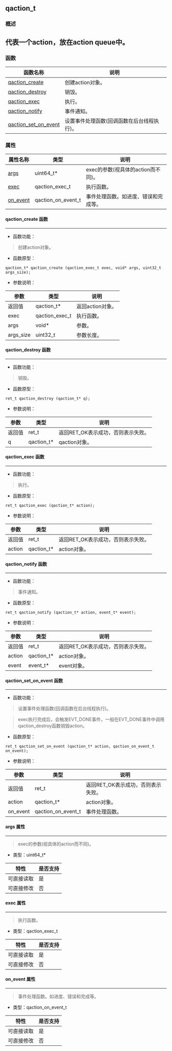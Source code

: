 ## qaction\_t
### 概述
代表一个action，放在action queue中。
----------------------------------
### 函数
<p id="qaction_t_methods">

| 函数名称 | 说明 | 
| -------- | ------------ | 
| <a href="#qaction_t_qaction_create">qaction\_create</a> | 创建action对象。 |
| <a href="#qaction_t_qaction_destroy">qaction\_destroy</a> | 销毁。 |
| <a href="#qaction_t_qaction_exec">qaction\_exec</a> | 执行。 |
| <a href="#qaction_t_qaction_notify">qaction\_notify</a> | 事件通知。 |
| <a href="#qaction_t_qaction_set_on_event">qaction\_set\_on\_event</a> | 设置事件处理函数(回调函数在后台线程执行)。 |
### 属性
<p id="qaction_t_properties">

| 属性名称 | 类型 | 说明 | 
| -------- | ----- | ------------ | 
| <a href="#qaction_t_args">args</a> | uint64\_t* | exec的参数(视具体的action而不同)。 |
| <a href="#qaction_t_exec">exec</a> | qaction\_exec\_t | 执行函数。 |
| <a href="#qaction_t_on_event">on\_event</a> | qaction\_on\_event\_t | 事件处理函数。如进度、错误和完成等。 |
#### qaction\_create 函数
-----------------------

* 函数功能：

> <p id="qaction_t_qaction_create">创建action对象。

* 函数原型：

```
qaction_t* qaction_create (qaction_exec_t exec, void* args, uint32_t args_size);
```

* 参数说明：

| 参数 | 类型 | 说明 |
| -------- | ----- | --------- |
| 返回值 | qaction\_t* | 返回action对象。 |
| exec | qaction\_exec\_t | 执行函数。 |
| args | void* | 参数。 |
| args\_size | uint32\_t | 参数长度。 |
#### qaction\_destroy 函数
-----------------------

* 函数功能：

> <p id="qaction_t_qaction_destroy">销毁。

* 函数原型：

```
ret_t qaction_destroy (qaction_t* q);
```

* 参数说明：

| 参数 | 类型 | 说明 |
| -------- | ----- | --------- |
| 返回值 | ret\_t | 返回RET\_OK表示成功，否则表示失败。 |
| q | qaction\_t* | qaction对象。 |
#### qaction\_exec 函数
-----------------------

* 函数功能：

> <p id="qaction_t_qaction_exec">执行。

* 函数原型：

```
ret_t qaction_exec (qaction_t* action);
```

* 参数说明：

| 参数 | 类型 | 说明 |
| -------- | ----- | --------- |
| 返回值 | ret\_t | 返回RET\_OK表示成功，否则表示失败。 |
| action | qaction\_t* | action对象。 |
#### qaction\_notify 函数
-----------------------

* 函数功能：

> <p id="qaction_t_qaction_notify">事件通知。

* 函数原型：

```
ret_t qaction_notify (qaction_t* action, event_t* event);
```

* 参数说明：

| 参数 | 类型 | 说明 |
| -------- | ----- | --------- |
| 返回值 | ret\_t | 返回RET\_OK表示成功，否则表示失败。 |
| action | qaction\_t* | action对象。 |
| event | event\_t* | event对象。 |
#### qaction\_set\_on\_event 函数
-----------------------

* 函数功能：

> <p id="qaction_t_qaction_set_on_event">设置事件处理函数(回调函数在后台线程执行)。

> exec执行完成后，会触发EVT\_DONE事件，一般在EVT\_DONE事件中调用qaction\_destroy函数销毁action。

* 函数原型：

```
ret_t qaction_set_on_event (qaction_t* action, qaction_on_event_t on_event);
```

* 参数说明：

| 参数 | 类型 | 说明 |
| -------- | ----- | --------- |
| 返回值 | ret\_t | 返回RET\_OK表示成功，否则表示失败。 |
| action | qaction\_t* | action对象。 |
| on\_event | qaction\_on\_event\_t | 事件处理函数。 |
#### args 属性
-----------------------
> <p id="qaction_t_args">exec的参数(视具体的action而不同)。

* 类型：uint64\_t*

| 特性 | 是否支持 |
| -------- | ----- |
| 可直接读取 | 是 |
| 可直接修改 | 否 |
#### exec 属性
-----------------------
> <p id="qaction_t_exec">执行函数。

* 类型：qaction\_exec\_t

| 特性 | 是否支持 |
| -------- | ----- |
| 可直接读取 | 是 |
| 可直接修改 | 否 |
#### on\_event 属性
-----------------------
> <p id="qaction_t_on_event">事件处理函数。如进度、错误和完成等。

* 类型：qaction\_on\_event\_t

| 特性 | 是否支持 |
| -------- | ----- |
| 可直接读取 | 是 |
| 可直接修改 | 否 |
